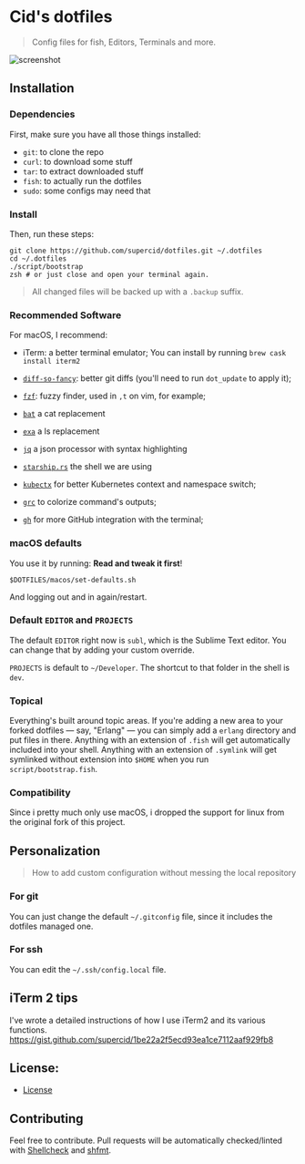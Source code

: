 # Cid's dotfiles

> Config files for fish, Editors, Terminals and more.

![screenshot](https://user-images.githubusercontent.com/2778820/55534888-2ec5ca00-56be-11e9-8303-ce0997164b06.png)

## Installation

### Dependencies

First, make sure you have all those things installed:

- `git`: to clone the repo
- `curl`: to download some stuff
- `tar`: to extract downloaded stuff
- `fish`: to actually run the dotfiles
- `sudo`: some configs may need that

### Install

Then, run these steps:

```console
git clone https://github.com/supercid/dotfiles.git ~/.dotfiles
cd ~/.dotfiles
./script/bootstrap
zsh # or just close and open your terminal again.
```

> All changed files will be backed up with a `.backup` suffix.

### Recommended Software

For macOS, I recommend:

- iTerm: a better terminal emulator;
You can install by running 
 `brew cask install iterm2`

- [`diff-so-fancy`](https://github.com/so-fancy/diff-so-fancy):
better git diffs (you'll need to run `dot_update` to apply it);
- [`fzf`](https://github.com/junegunn/fzf):
fuzzy finder, used in `,t` on vim, for example;
- [`bat`](https://github.com/sharkdp/bat)
a cat replacement
- [`exa`](https://github.com/ogham/exa)
a ls replacement
- [`jq`](https://github.com/stedolan/jq)
a json processor with syntax highlighting
- [`starship.rs`](https://starship.rs) the shell we are using
- [`kubectx`](https://github.com/ahmetb/kubectx) for better Kubernetes context and namespace switch;
- [`grc`](https://github.com/garabik/grc) to colorize command's outputs;
- [`gh`](https://github.com/cli/cli) for more GitHub integration with the terminal;


### macOS defaults

You use it by running: **Read and tweak it first**!

```console
$DOTFILES/macos/set-defaults.sh
```

And logging out and in again/restart.

### Default `EDITOR` and `PROJECTS`

The default `EDITOR` right now is `subl`, which is the Sublime Text editor. 
You can change that by adding your custom override.

`PROJECTS` is default to `~/Developer`. The shortcut to that folder in the shell
is `dev`.

### Topical

Everything's built around topic areas. If you're adding a new area to your
forked dotfiles — say, "Erlang" — you can simply add a `erlang` directory and
put files in there. Anything with an extension of `.fish` will get automatically
included into your shell. Anything with an extension of `.symlink` will get
symlinked without extension into `$HOME` when you run `script/bootstrap.fish`.


### Compatibility

Since i pretty much only use macOS, i dropped the support for linux from the 
original fork of this project.

## Personalization

> How to add custom configuration without messing the local repository


### For git

You can just change the default `~/.gitconfig` file, since it includes the
dotfiles managed one.


### For ssh

You can edit the `~/.ssh/config.local` file.


## iTerm 2 tips
I've wrote a detailed instructions of how I use iTerm2 and its various functions.
https://gist.github.com/supercid/1be22a2f5ecd93ea1ce7112aaf929fb8

## License:

- [License](/LICENSE.md)

## Contributing

Feel free to contribute. Pull requests will be automatically
checked/linted with [Shellcheck](https://github.com/koalaman/shellcheck)
and [shfmt](https://github.com/mvdan/sh).

